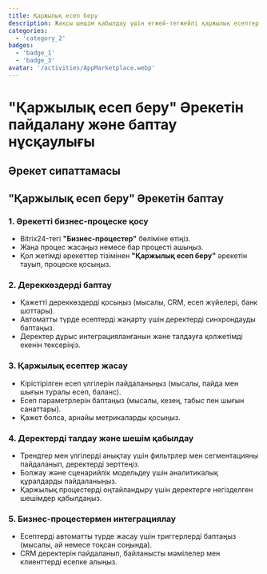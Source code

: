 ```yaml
---
title: Қаржылық есеп беру
description: Жақсы шешім қабылдау үшін егжей-тегжейлі қаржылық есептер жасаңыз.
categories: 
  - 'category_2'
badges: 
  - 'badge_1'
  - 'badge_3'
avatar: '/activities/AppMarketplace.webp'
---
```

# "Қаржылық есеп беру" Әрекетін пайдалану және баптау нұсқаулығы

## Әрекет сипаттамасы

## **"Қаржылық есеп беру" Әрекетін баптау**

### 1. Әрекетті бизнес-процеске қосу
- Bitrix24-тегі **"Бизнес-процестер"** бөліміне өтіңіз.
- Жаңа процес жасаңыз немесе бар процесті ашыңыз.
- Қол жетімді әрекеттер тізімінен **"Қаржылық есеп беру"** әрекетін тауып, процеске қосыңыз.

### 2. Дереккөздерді баптау
- Қажетті дереккөздерді қосыңыз (мысалы, CRM, есеп жүйелері, банк шоттары).
- Автоматты түрде есептерді жаңарту үшін деректерді синхрондауды баптаңыз.
- Деректер дұрыс интеграцияланғанын және талдауға қолжетімді екенін тексеріңіз.

### 3. Қаржылық есептер жасау
- Кірістірілген есеп үлгілерін пайдаланыңыз (мысалы, пайда мен шығын туралы есеп, баланс).
- Есеп параметрлерін баптаңыз (мысалы, кезең, табыс пен шығын санаттары).
- Қажет болса, арнайы метрикаларды қосыңыз.

### 4. Деректерді талдау және шешім қабылдау
- Трендтер мен үлгілерді анықтау үшін фильтрлер мен сегментацияны пайдаланып, деректерді зерттеңіз.
- Болжау және сценарийлік модельдеу үшін аналитикалық құралдарды пайдаланыңыз.
- Қаржылық процестерді оңтайландыру үшін деректерге негізделген шешімдер қабылдаңыз.

### 5. Бизнес-процестермен интеграциялау
- Есептерді автоматты түрде жасау үшін триггерлерді баптаңыз (мысалы, ай немесе тоқсан соңында).
- CRM деректерін пайдаланып, байланысты мәмілелер мен клиенттерді есепке алыңыз.